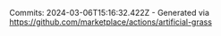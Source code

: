 Commits: 2024-03-06T15:16:32.422Z - Generated via https://github.com/marketplace/actions/artificial-grass
<br>
